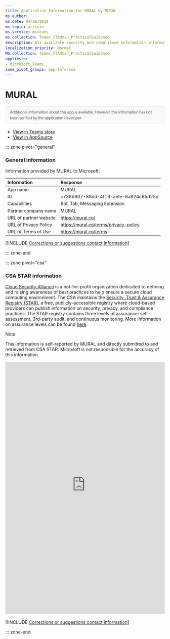 ```yaml
---
title: Application Information for MURAL by MURAL
ms.author: 
ms.date: 04/26/2019
ms.topic: article
ms.service: msteams
ms.collection: Teams_ITAdmin_PracticalGuidance
description: All available security and compliance information information for MURAL, its data handling policies, its Microsoft Cloud App Security app catalog information, and security/compliance information in the CSA STAR registry.
localization_priority: Normal
MS.collection: Teams_ITAdmin_PracticalGuidance
appliesto:
- Microsoft Teams
zone_pivot_groups: app-info-csa
---
```

# MURAL

<p></p><img alt="Non-attested image" src="./images/unattested.png" width="650"/>

* <a href="https://teams.microsoft.com/l/app/c738b607-88dd-4f16-aefe-6a824c65d25d" target="_blank">View in Teams store</a>
* <a href="https://appsource.microsoft.com/en-us/product/office/WA104381626" target="_blank">View in AppSource</a>

::: zone pivot="general"

### General information

Information provided by MURAL to Microsoft:

| **Information** | **Response** |
|:----------------|:-------------|
| App name | MURAL |
| ID | c738b607-88dd-4f16-aefe-6a824c65d25d |
| Capabilities | Bot, Tab, Messaging Extension |
| Partner company name | MURAL |
| URL of partner website | <https://mural.co/> |
| URL of Privacy Policy | <https://mural.co/terms/privacy-policy> |
| URL of Terms of Use | <https://mural.co/terms> |

 [!INCLUDE [Corrections or suggestions contact information](./includes/corrections-or-suggestions.md)]

::: zone-end



::: zone pivot="csa"

### CSA STAR information

[Cloud Security Alliance](https://cloudsecurityalliance.org/about/) is a not-for-profit organization dedicated to defining and raising awareness of best practices to help ensure a secure cloud computing environment. The CSA maintains the [Security, Trust & Assurance Registry (STAR)](https://cloudsecurityalliance.org/star/), a free, publicly-accessible registry where cloud-based providers can publish information on security, privacy, and compliance practices. The STAR registry contains three levels of assurance: self-assessment, 3rd-party audit, and continuous monitoring. More information on assurance levels can be found [here](https://cloudsecurityalliance.org/star/#_overview).

> [!NOTE]
> This information is self-reported by MURAL and directly submitted to and retrieved from CSA STAR. Microsoft is not responsible for the accuracy of this information.

<iframe height='798' scrolling='yes' title='Microsoft Teams App Information: CSA STAR' src='https://66eac45ba2a0418f9cfa290fcad4072b.codepen.website/#/details/385/MURAL' frameborder='no' style='width: 100%;'></iframe>

[!INCLUDE [Corrections or suggestions contact information](./includes/corrections-or-suggestions.md)]

::: zone-end

